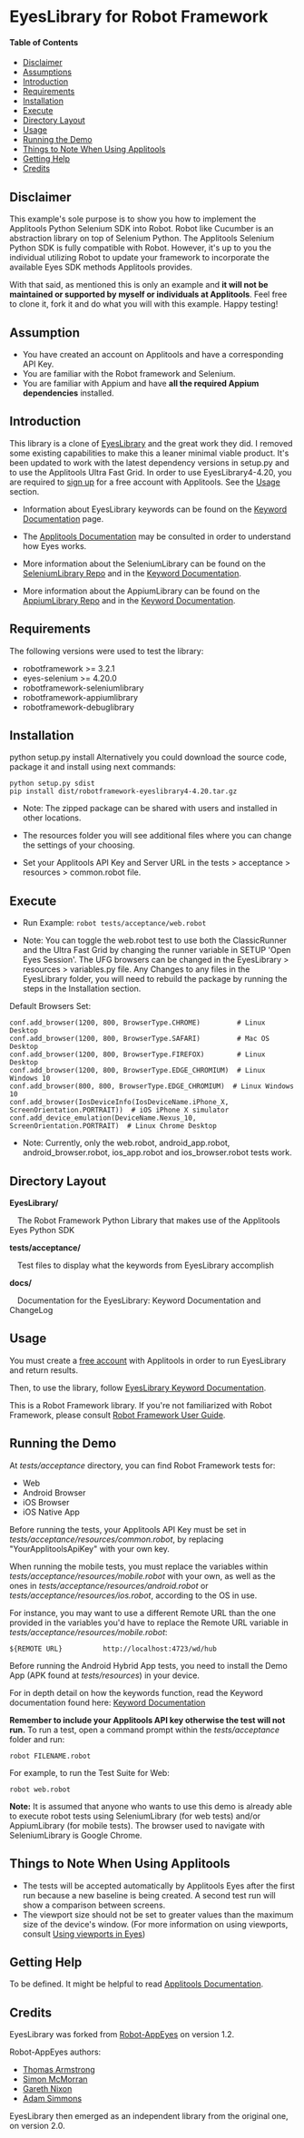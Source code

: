 # EyesLibrary for Robot Framework

#### Table of Contents

- [Disclaimer](#Disclaimer)
- [Assumptions](#Assumptions)
- [Introduction](#Introduction)
- [Requirements](#Requirements)
- [Installation](#Installation)
- [Execute](#Execute)
- [Directory Layout](#Directory%20Layout)
- [Usage](#Usage)
- [Running the Demo](#Running%20the%20Demo)
- [Things to Note When Using Applitools](#Things%20to%20Note%20When%20Using%20Applitools)
- [Getting Help](#Getting%20Help)
- [Credits](#Credits)

## Disclaimer
This example's sole purpose is to show you how to implement the Applitools Python Selenium SDK into Robot. Robot like Cucumber is an abstraction library on top of Selenium Python. The Applitools Selenium Python SDK is fully compatible with Robot. However, it's up to you the individual utilizing Robot to update your framework to incorporate the available Eyes SDK methods Applitools provides. 

With that said, as mentioned this is only an example and **it will not be maintained or supported by myself or individuals at Applitools**. Feel free to clone it, fork it and do what you will with this example. Happy testing!

## Assumption
* You have created an account on Applitools and have a corresponding API Key.
* You are familiar with the Robot framework and Selenium.
* You are familiar with Appium and have **all the required Appium dependencies** installed. 

## Introduction

This library is a clone of [EyesLibrary](https://joel-oliveira.github.io/EyesLibrary/) and the great work they did. I removed some existing capabilities to make this a leaner minimal viable product. It's been updated to work with the latest dependency versions in setup.py and to use the Applitools Ultra Fast Grid. 
In order to use EyesLibrary4-4.20, you are required to [sign up](https://applitools.com/sign-up/) for a free account with Applitools. See the [Usage](https://github.com/joel-oliveira/EyesLibrary#usage) section.

- Information about EyesLibrary keywords can be found on the [Keyword Documentation](https://joel-oliveira.github.io/EyesLibrary/) page.

- The [Applitools Documentation](https://pypi.org/project/eyes-selenium/) may be consulted in order to understand how Eyes works.

- More information about the SeleniumLibrary can be found on the [SeleniumLibrary Repo](https://github.com/robotframework/SeleniumLibrary) and in the [Keyword Documentation](http://robotframework.org/SeleniumLibrary/SeleniumLibrary.html).

- More information about the AppiumLibrary can be found on the [AppiumLibrary Repo](https://github.com/serhatbolsu/robotframework-appiumlibrary) and in the [Keyword Documentation](http://serhatbolsu.github.io/robotframework-appiumlibrary/AppiumLibrary.html).

## Requirements

The following versions were used to test the library:

* robotframework >= 3.2.1
* eyes-selenium >= 4.20.0
* robotframework-seleniumlibrary
* robotframework-appiumlibrary
* robotframework-debuglibrary

## Installation

python setup.py install
Alternatively you could download the source code, package it and install using next commands:

    python setup.py sdist
    pip install dist/robotframework-eyeslibrary4-4.20.tar.gz        
    
* Note: The zipped package can be shared with users and installed in other locations.

* The resources folder you will see additional files where you can change the settings of your choosing.
* Set your Applitools API Key and Server URL in the tests > acceptance > resources > common.robot file.

## Execute
* Run Example: `robot tests/acceptance/web.robot`

* Note: You can toggle the web.robot test to use both the ClassicRunner and the Ultra Fast Grid by changing the runner variable in SETUP 'Open Eyes Session'. The UFG browsers can be changed in the EyesLibrary > resources > variables.py file. Any Changes to any files in the EyesLibrary folder, you will need to rebuild the package by running the steps in the Installation section. 

Default Browsers Set:

```
conf.add_browser(1200, 800, BrowserType.CHROME)         # Linux Desktop
conf.add_browser(1200, 800, BrowserType.SAFARI)         # Mac OS Desktop
conf.add_browser(1200, 800, BrowserType.FIREFOX)        # Linux Desktop
conf.add_browser(1200, 800, BrowserType.EDGE_CHROMIUM)  # Linux Windows 10
conf.add_browser(800, 800, BrowserType.EDGE_CHROMIUM)  # Linux Windows 10
conf.add_browser(IosDeviceInfo(IosDeviceName.iPhone_X, ScreenOrientation.PORTRAIT))  # iOS iPhone X simulator
conf.add_device_emulation(DeviceName.Nexus_10, ScreenOrientation.PORTRAIT)  # Linux Chrome Desktop
```

* Note: Currently, only the web.robot, android_app.robot, android_browser.robot, ios_app.robot and ios_browser.robot tests work.

## Directory Layout

**EyesLibrary/**

&ensp;&ensp;The Robot Framework Python Library that makes use of the Applitools Eyes Python SDK

**tests/acceptance/**

&ensp;&ensp;Test files to display what the keywords from EyesLibrary accomplish

**docs/**

&ensp;&ensp;Documentation for the EyesLibrary: Keyword Documentation and ChangeLog

## Usage

You must create a [free account](https://applitools.com/sign-up/) with Applitools in order to run
EyesLibrary and return results.

Then, to use the library, follow [EyesLibrary Keyword Documentation](https://joel-oliveira.github.io/EyesLibrary/).

This is a Robot Framework library. If you're not familiarized with Robot Framework, 
please consult [Robot Framework User Guide](http://code.google.com/p/robotframework/wiki/UserGuide).

## Running the Demo

At _tests/acceptance_ directory, you can find Robot Framework tests for:

- Web
- Android Browser
- iOS Browser
- iOS Native App

Before running the tests, your Applitools API Key must be set in _tests/acceptance/resources/common.robot_, by replacing "YourApplitoolsApiKey" with your own key.

When running the mobile tests, you must replace the variables within _tests/acceptance/resources/mobile.robot_ with your own, as well as the ones in _tests/acceptance/resources/android.robot_ or _tests/acceptance/resources/ios.robot_, according to the OS in use.

For instance, you may want to use a different Remote URL than the one provided in the variables you'd have to replace the Remote URL variable in _tests/acceptance/resources/mobile.robot_:

    ${REMOTE URL}          http://localhost:4723/wd/hub

Before running the Android Hybrid App tests, you need to install the Demo App (APK found at _tests/resources_) in your device.

For in depth detail on how the keywords function, read the Keyword documentation found here: [Keyword Documentation](https://joel-oliveira.github.io/EyesLibrary/)

**Remember to include your Applitools API key otherwise the
test will not run.** To run a test, open a command prompt within the _tests/acceptance_ folder and run:

    robot FILENAME.robot

For example, to run the Test Suite for Web:

    robot web.robot

**Note:** It is assumed that anyone who wants to use this demo is already able to execute robot tests using SeleniumLibrary (for web tests) and/or AppiumLibrary (for mobile tests). The browser used to navigate with SeleniumLibrary is Google Chrome.

## Things to Note When Using Applitools

- The tests will be accepted automatically by Applitools Eyes after the first run because a new baseline is being created. A second test run will show a comparison between screens.
- The viewport size should not be set to greater values than the maximum size of the device's window.
(For more information on using viewports, consult [Using viewports in Eyes](https://applitools.com/docs/topics/general-concepts/using-viewports-in-eyes.html))

## Getting Help

To be defined. It might be helpful to read [Applitools Documentation](https://applitools.com/docs).

## Credits

EyesLibrary was forked from [Robot-AppEyes](https://github.com/NaviNet/Robot-AppEyes) on version 1.2.

Robot-AppEyes authors:

- [Thomas Armstrong](https://github.com/tbarmstrong)
- [Simon McMorran](https://github.com/SIMcM)
- [Gareth Nixon](https://github.com/GarethNixon)
- [Adam Simmons](https://github.com/adamsimmons)

EyesLibrary then emerged as an independent library from the original one, on version 2.0.
